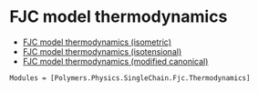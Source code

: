 # FJC model thermodynamics

  * [FJC model thermodynamics (isometric)](../../../isometric)
  * [FJC model thermodynamics (isotensional)](../../../isotensional)
  * [FJC model thermodynamics (modified canonical)](../../../modified_canonical)

```@autodocs
Modules = [Polymers.Physics.SingleChain.Fjc.Thermodynamics]
```
